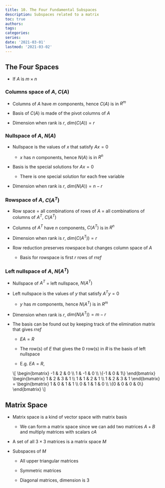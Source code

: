 ```yaml
---
title: 10. The Four Fundamental Subspaces
description: Subspaces related to a matrix
toc: true
authors:
tags:
categories:
series:
date: '2021-03-01'
lastmod: '2021-03-02'
---
```


## The Four Spaces

- If $A$ is $m \times n$

### Columns space of $A$, $C(A)$

- Columns of $A$ have $m$ components, hence $C(A)$ is in $R^m$

- Basis of $C(A)$ is made of the pivot columns of $A$

- Dimension when rank is $r$, $dim(C(A)) = r$

### Nullspace of $A$, $N(A)$

- Nullspace is the values of $x$ that satisfy $Ax = 0$

    - $x$ has $n$ components, hence $N(A)$ is in $R^n$

- Basis is the special solutions for $Ax = 0$

    - There is one special solution for each free variable

- Dimension when rank is $r$, $dim(N(A)) = n - r$

### Rowspace of $A$, $C(A^T)$

- Row space = all combinations of rows of $A$ = all combinations of columns of $A^T$, $C(A^T)$

- Columns of $A^T$ have $n$ components, $C(A^T)$ is in $R^n$

- Dimension when rank is $r$, $dim(C(A^T)) = r$

- Row reduction preserves rowspace but changes column space of $A$

    - Basis for rowspace is first $r$ rows of $rref$

### Left nullspace of $A$, $N(A^T)$

- Nullspace of $A^T$ = left nullspace, $N(A^T)$

- Left nullspace is the values of $y$ that satisfy $A^Ty = 0$

    - $y$ has $m$ components, hence $N(A^T)$ is in $R^m$

- Dimension when rank is $r$, $dim(N(A^T)) = m - r$ 

- The basis can be found out by keeping track of the elimination matrix that gives $rref$

    - $EA = R$

    - The row(s) of $E$ that gives the $0$ row(s) in $R$ is the basis of left nullspace

    - E.g. $EA = R$,

    <div>
    \[
        \begin{bmatrix}
        -1 & 2 & 0 \\
        1 & -1 & 0 \\
        \{-1 & 0 & 1\}
        \end{bmatrix}
        \begin{bmatrix}
        1 & 2 & 3 & 1 \\
        1 & 1 & 2 & 1 \\
        1 & 2 & 3 & 1
        \end{bmatrix} = 
        \begin{bmatrix}
        1 & 0 & 1 & 1 \\
        0 & 1 & 1 & 0 \\
        \{0 & 0 & 0 & 0\}
        \end{bmatrix}
    \]
    </div>

## Matrix Space

- Matrix space is a kind of vector space with matrix basis

    - We can form a matrix space since we can add two matrices $A + B$ and multiply matrices with scalars $cA$

- A set of all $3 \times 3$ matrices is a matrix space $M$

- Subspaces of $M$

    - All upper triangular matrices

    - Symmetric matrices

    - Diagonal matrices, dimension is $3$